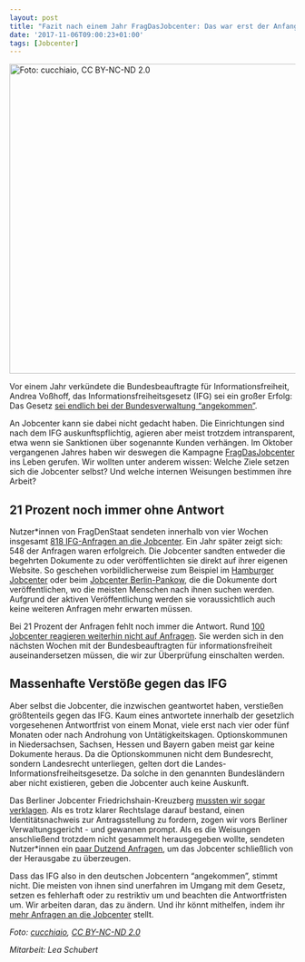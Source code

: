 ```yaml
---
layout: post
title: "Fazit nach einem Jahr FragDasJobcenter: Das war erst der Anfang"
date: '2017-11-06T09:00:23+01:00'
tags: [Jobcenter]
---
```

<a href="https://netzpolitik.org/wp-upload/2016/10/jobcenter.jpg"><img src="https://netzpolitik.org/wp-upload/2016/10/jobcenter-728x546.jpg" alt="Foto: cucchiaio, CC BY-NC-ND 2.0" width="728" height="546" class="size-large wp-image-135716" /></a> 

Vor einem Jahr verkündete die Bundesbeauftragte für Informationsfreiheit, Andrea Voßhoff, das Informationsfreiheitsgesetz (IFG) sei ein großer Erfolg: Das Gesetz [sei endlich bei der Bundesverwaltung “angekommen”](https://www.bfdi.bund.de/DE/Infothek/Pressemitteilungen/2016/11_5_Taetigkeitsbericht_IFG.html).

An Jobcenter kann sie dabei nicht gedacht haben. Die Einrichtungen sind nach dem IFG auskunftspflichtig, agieren aber meist trotzdem intransparent, etwa wenn sie Sanktionen über sogenannte Kunden verhängen. Im Oktober vergangenen Jahres haben wir deswegen die Kampagne [FragDasJobcenter](http://blog.fragdenstaat.de/2016/fragdasjobcenter/) ins Leben gerufen. Wir wollten unter anderem wissen: Welche Ziele setzen sich die Jobcenter selbst? Und welche internen Weisungen bestimmen ihre Arbeit?

## 21 Prozent noch immer ohne Antwort

Nutzer*innen von FragDenStaat sendeten innerhalb von vier Wochen insgesamt [818 IFG-Anfragen an die Jobcenter](https://fragdenstaat.de/kampagne/jobcenter/). Ein Jahr später zeigt sich: 548 der Anfragen waren erfolgreich. Die Jobcenter sandten entweder die begehrten Dokumente zu oder veröffentlichten sie direkt auf ihrer eigenen Website. So geschehen vorbildlicherweise zum Beispiel im [Hamburger Jobcenter](http://www.team-arbeit-hamburg.de/site/weisungen/) oder beim [Jobcenter Berlin-Pankow](https://www.berlin.de/jobcenter-pankow/aktuelles/weisungen/), die die Dokumente dort veröffentlichen, wo die meisten Menschen nach ihnen suchen werden. Aufgrund der aktiven Veröffentlichung werden sie voraussichtlich auch keine weiteren Anfragen mehr erwarten müssen.

Bei 21 Prozent der Anfragen fehlt noch immer die Antwort. Rund [100 Jobcenter reagieren weiterhin nicht auf Anfragen](https://fragdenstaat.de/kampagne/jobcenter/?status=1). Sie werden sich in den nächsten Wochen mit der Bundesbeauftragten für informationsfreiheit auseinandersetzen müssen, die wir zur Überprüfung einschalten werden. 

## Massenhafte Verstöße gegen das IFG

Aber selbst die Jobcenter, die inzwischen geantwortet haben, verstießen größtenteils gegen das IFG. Kaum eines antwortete innerhalb der gesetzlich vorgesehenen Antwortfrist von einem Monat, viele erst nach vier oder fünf Monaten oder nach Androhung von Untätigkeitskagen. Optionskommunen in Niedersachsen, Sachsen, Hessen und Bayern gaben meist gar keine Dokumente heraus. Da die Optionskommunen nicht dem Bundesrecht, sondern Landesrecht unterliegen, gelten dort die Landes-Informationsfreiheitsgesetze. Da solche in den genannten Bundesländern aber nicht existieren, geben die Jobcenter auch keine Auskunft.

Das Berliner Jobcenter Friedrichshain-Kreuzberg [mussten wir sogar verklagen](http://blog.fragdenstaat.de/2017/jobcenter-klage-erfolgreich/). Als es trotz klarer Rechtslage darauf bestand, einen Identitätsnachweis zur Antragsstellung zu fordern, zogen wir vors Berliner Verwaltungsgericht - und gewannen prompt. Als es die Weisungen anschließend trotzdem nicht gesammelt herausgegeben wollte, sendeten Nutzer*innen ein [paar Dutzend Anfragen](https://fragdenstaat.de/behoerde/jobcenter-berlin-friedrichshain-kreuzberg/), um das Jobcenter schließlich von der Herausgabe zu überzeugen.

Dass das IFG also in den deutschen Jobcentern “angekommen”, stimmt nicht. Die meisten von ihnen sind unerfahren im Umgang mit dem Gesetz, setzen es fehlerhaft oder zu restriktiv um und beachten die Antwortfristen um. Wir arbeiten daran, das zu ändern. Und ihr könnt mithelfen, indem ihr [mehr Anfragen an die Jobcenter](https://fragdenstaat.de/suche/?q=jobcenter) stellt.

*Foto: [cucchiaio](https://www.flickr.com/photos/cucchiaio/), [CC BY-NC-ND 2.0](https://creativecommons.org/licenses/by-nc-nd/2.0/)*

*Mitarbeit: Lea Schubert*
